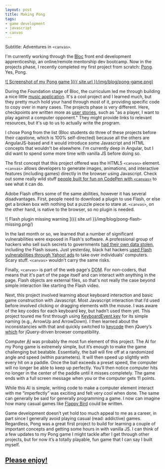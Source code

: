 ```yaml
---
layout: post
title: Making Pong
tags:
- game development
- javascript
- canvas
---
```


Subtitle: Adventures in `<canvas>`.

I'm currently working through the [Bloc](http://bloc.io) front end development apprenticeship, an online/remote mentorship dev bootcamp. Now in the projects phase, I recently completed my first project from scratch: [Pong](/pong/). Yes, Pong.

[![ Screenshot of my Pong game ]({{ site.url }}/img/blog/pong-game.png)](/pong/)

During the Foundation stage of Bloc, the curriculum led me through building a nice little [music application](https://github.com/abea/bloc-jams). It's a cool project and I learned much, but they pretty much hold your hand through most of it, providing specific code to copy over in many cases. The projects phase is very different. Here, checkpoints are written more as [user stories](https://en.wikipedia.org/wiki/User_story), such as "as a player, I want to play against a computer opponent." They might provide links to relevant resources, but it's up to us to actually write the program.

I chose Pong from the list (Bloc students do three of these projects before their capstone, which is 100% self-directed) because all the others are AngularJS-based and it would introduce some Javascript and HTML concepts that wouldn't be elsewhere. I'm currently deep in Angular, but I did want to spend some more time with vanilla JS before doing so.

The first concept that this project offered was the HTML5 `<canvas>` element. `<canvas>` allows developers to generate images, animations, and interactive features (including games) directly in the browser using Javascript. Check out some really wild stuff [people built for fun on CodePen with `<canvas>`](http://codepen.io/search?q=canvas&limit=all&depth=everything&show_forks=false) to see what it can do.

Adobe Flash offers some of the same abilities, however it has several disadvantages. First, people need to download a plugin to use Flash, or else get a broken box with nothing but a puzzle piece to stare at. `<canvas>`, on the other hand, is native to the browser, so no plugin is needed.

![ Flash plugin missing warning ]({{ site.url }}/img/blog/pong-flash-missing.png/)

In the last month or so, we learned that a number of significant vulnerabilities were exposed in Flash's software. A professional group of hackers who sell such secrets to governments [had their own data stolen](http://blog.trendmicro.com/what-you-need-to-know-about-the-hacking-team-flash-zero-day/0), including the Flash issues. Just yesterday, black hat hackers [used Flash vulnerabilities through Yahoo! ads](http://gizmodo.com/malvertising-attack-on-yahoo-is-another-reminder-to-dis-1721967056) to take over individuals' computers. Scary stuff. `<canvas>` wouldn't carry the same risks.

Finally, `<canvas>` is part of the web page's <abbr title="Document Object Model">DOM</abbr>. For non-coders, that means that it's part of the page itself and can interact with anything in the page. Flash objects are external files, so that's not really the case beyond simple interaction like starting the Flash video.

Next, this project involved learning about keyboard interaction and basic game construction with Javascript. Most Javascript interaction that I’d used before involved clicking or dragging elements with the mouse. I was aware of the key codes for each keyboard key, but hadn’t used them yet. This project toured me first through using [KeyboardEvent.key](https://developer.mozilla.org/en-US/docs/Web/API/KeyboardEvent/key) for its simple naming (e.g., ArrowUp and ArrowDown). I then learned about the inconsistancies with that and quickly switched to [keycode](https://developer.mozilla.org/en-US/docs/Web/API/KeyboardEvent/keyCode) then jQuery’s [which](https://api.jquery.com/event.which/) for jQuery-driven browser compatibility.

Computer <abbr title="artificial intelligence">AI</abbr> was probably the most fun element of this project. The AI for my Pong game is extremely simple, but it’s enough to make the game challenging but beatable. Essentially, the ball will fire off at a randomized angle and speed (within parameters). It will then speed up slightly with every hit on a paddle. Once the ball exceeds a preset speed, the computer will no longer be able to keep up perfectly. You’ll then notice computer hits no longer in the center of the paddle until it misses completely. The game ends with a full screen message when you or the computer gets 11 points.

While this AI is simple, writing code to make a computer element interact with me “imperfectly” was exciting and felt very cool when done. The same can generally be said for generally programming a game. I now can imagine how many casual games like  [Flappy Bird](http://flappybird.io/) could be written.

Game development doesn’t yet hold too much appeal to me as a career, in part since I generally avoid playing casual (read: addictive) games. Regardless, Pong was a great first project to build for learning a couple of important concepts and getting some hours in with vanilla JS. I can think of a few updates to my Pong game I might tackle after I get through other projects, but for now it’s a totally playable, fun game that I can say I built myself.

## [Please enjoy!](/pong/)